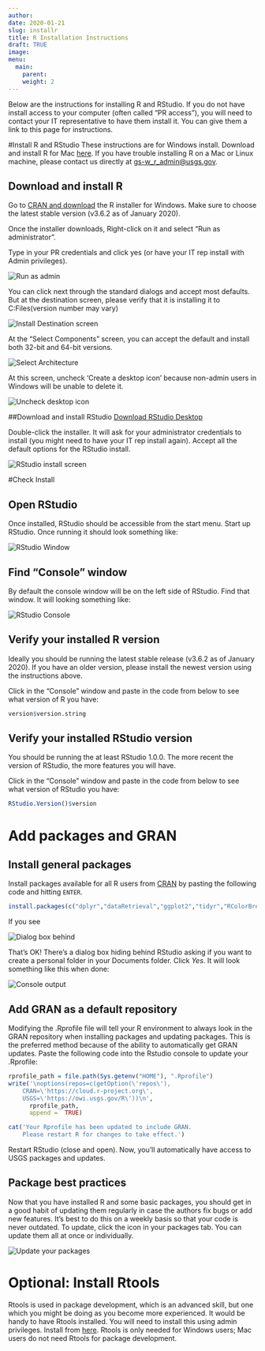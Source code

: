 ```yaml
---
author: 
date: 2020-01-21
slug: installr
title: R Installation Instructions
draft: TRUE 
image: 
menu:
  main:
    parent: 
    weight: 2
---
```

Below are the instructions for installing R and RStudio. If you do not
have install access to your computer (often called “PR access”), you
will need to contact your IT representative to have them install it. You
can give them a link to this page for instructions.

\#Install R and RStudio These instructions are for Windows install.
Download and install R for Mac
[here](https://cran.r-project.org/bin/macosx/). If you have trouble
installing R on a Mac or Linux machine, please contact us directly at
[gs-w\_r\_admin@usgs.gov](gs-w_r_admin@usgs.gov).

Download and install R
----------------------

Go to [CRAN and download](https://cran.rstudio.com/bin/windows/base/)
the R installer for Windows. Make sure to choose the latest stable
version (v3.6.2 as of January 2020).

Once the installer downloads, Right-click on it and select “Run as
administrator”.

Type in your PR credentials and click yes (or have your IT rep install
with Admin privileges).

![Run as
admin](../static/img/install_open_as_admin.png#inline-img "run as admin")

You can click next through the standard dialogs and accept most
defaults. But at the destination screen, please verify that it is
installing it to C:Files(version number may vary)

![Install Destination
screen](../static/img/install_destination.png#inline-img "install destination screen")

At the “Select Components” screen, you can accept the default and
install both 32-bit and 64-bit versions.

![Select
Architecture](../static/img/install_arch_window.png#inline-img "select architecture")

At this screen, uncheck ‘Create a desktop icon’ because non-admin users
in Windows will be unable to delete it.

![Uncheck desktop
icon](../static/img/install_tasks.png#inline-img "uncheck desktop icon")

\#\#Download and install RStudio [Download RStudio
Desktop](https://www.rstudio.com/products/rstudio/download/)

Double-click the installer. It will ask for your administrator
credentials to install (you might need to have your IT rep install
again). Accept all the default options for the RStudio install.

![RStudio install
screen](../static/img/install_rstudio.png#inline-img "RStudio install screen")

\#Check Install

Open RStudio
------------

Once installed, RStudio should be accessible from the start menu. Start
up RStudio. Once running it should look something like:

![RStudio Window](../static/img/rstudio.png#inline-img "RStudio window")

Find “Console” window
---------------------

By default the console window will be on the left side of RStudio. Find
that window. It will looking something like:

![RStudio
Console](../static/img/rstudio_console.png#inline-img "RStudio console")

Verify your installed R version
-------------------------------

Ideally you should be running the latest stable release (v3.6.2 as of
January 2020). If you have an older version, please install the newest
version using the instructions above.

Click in the “Console” window and paste in the code from below to see
what version of R you have:

``` r
version$version.string
```

Verify your installed RStudio version
-------------------------------------

You should be running the at least RStudio 1.0.0. The more recent the
version of RStudio, the more features you will have.

Click in the “Console” window and paste in the code from below to see
what version of RStudio you have:

``` r
RStudio.Version()$version
```

Add packages and GRAN
=====================

Install general packages
------------------------

Install packages available for all R users from
[CRAN](https://cran.r-project.org/) by pasting the following code and
hitting `ENTER`.

``` r
install.packages(c("dplyr","dataRetrieval","ggplot2","tidyr","RColorBrewer","EGRET", "rmarkdown", "geoknife"))
```

If you see

![Dialog box
behind](../static/img/personal_library_dialog.png#inline-img "dialog box behind")

That’s OK! There’s a dialog box hiding behind RStudio asking if you want
to create a personal folder in your Documents folder. Click *Yes*. It
will look something like this when done:

![Console
output](../static/img/general_pkg_output.png#inline-img "console output")

Add GRAN as a default repository
--------------------------------

Modifying the .Rprofile file will tell your R environment to always look
in the GRAN repository when installing packages and updating packages.
This is the preferred method because of the ability to automatically get
GRAN updates. Paste the following code into the Rstudio console to
update your .Rprofile:

``` r
rprofile_path = file.path(Sys.getenv("HOME"), ".Rprofile")
write('\noptions(repos=c(getOption(\'repos\'),
    CRAN=\'https://cloud.r-project.org\',
    USGS=\'https://owi.usgs.gov/R\'))\n',
      rprofile_path, 
      append =  TRUE)

cat('Your Rprofile has been updated to include GRAN.
    Please restart R for changes to take effect.')
```

Restart RStudio (close and open). Now, you’ll automatically have access
to USGS packages and updates.

Package best practices
----------------------

Now that you have installed R and some basic packages, you should get in
a good habit of updating them regularly in case the authors fix bugs or
add new features. It’s best to do this on a weekly basis so that your
code is never outdated. To update, click the icon in your packages tab.
You can update them all at once or individually.

![Update your
packages](../static/img/update_pkgs.png#inline-img "update your packages")

Optional: Install Rtools
========================

Rtools is used in package development, which is an advanced skill, but
one which you might be doing as you become more experienced. It would be
handy to have Rtools installed. You will need to install this using
admin privileges. Install from
[here](https://cran.r-project.org/bin/windows/Rtools/). Rtools is only
needed for Windows users; Mac users do not need Rtools for package
development.
